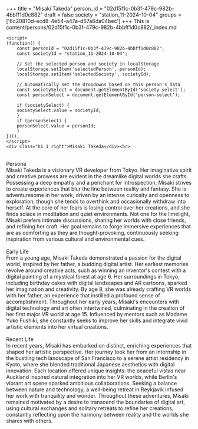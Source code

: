 +++
title = "Misaki Takeda"
person_id = "02d15f1c-0b3f-479c-982b-4bbff1d0c882"
draft = false
society = "station_11-2024-10-04"
groups = ['6c20810d-ecd8-4e54-a47a-d67a6da04bec']
+++
This is content/persons/02d15f1c-0b3f-479c-982b-4bbff1d0c882/_index.md


    <script>
    (function() {
        const personId = "02d15f1c-0b3f-479c-982b-4bbff1d0c882";
        const societyId = "station_11-2024-10-04";

        // Set the selected person and society in localStorage
        localStorage.setItem('selectedPerson', personId);
        localStorage.setItem('selectedSociety', societyId);

        // Automatically set the dropdowns based on this person's data
        const societySelect = document.getElementById('society-select');
        const personSelect = document.getElementById('person-select');

        if (societySelect) {
        societySelect.value = societyId;
        }
        if (personSelect) {
        personSelect.value = personId;
        }
    })();
    </script>
    <div class="h1_1_right">Misaki Takeda</div><br>
<br>
<div class="h2">Persona</div><div class="plain">Misaki Takeda is a visionary VR developer from Tokyo. Her imaginative spirit and creative prowess are evident in the dreamlike digital worlds she crafts. Possessing a deep empathy and a penchant for introspection, Misaki strives to create experiences that blur the line between reality and fantasy. She is adventuresome in her work, driven by an intense curiosity and openness to exploration, though she tends to overthink and occasionally withdraw into herself. At the core of her fears is losing control over her creations, and she finds solace in meditation and quiet environments. Not one for the limelight, Misaki prefers intimate discussions, sharing her worlds with close friends, and refining her craft. Her goal remains to forge immersive experiences that are as comforting as they are thought-provoking, continuously seeking inspiration from various cultural and environmental cues.</div><br>
<div class="h2">Early Life</div><div class="plain">From a young age, Misaki Takeda demonstrated a passion for the digital world, inspired by her father, a budding digital artist. Her earliest memories revolve around creative acts, such as winning an inventor's contest with a digital painting of a mystical forest at age 6. Her surroundings in Tokyo, including birthday cakes with digital landscapes and AR cartoons, sparked her imagination and creativity. By age 8, she was already crafting VR worlds with her father, an experience that instilled a profound sense of accomplishment. Throughout her early years, Misaki's encounters with digital technology and art often intertwined, culminating in the creation of her first major VR world at age 15. Influenced by mentors such as Madame Yuko Fushiki, she constantly seeks to improve her skills and integrate vivid artistic elements into her virtual creations.</div><br>
<div class="h2">Recent Life</div><div class="plain">In recent years, Misaki has embarked on distinct, enriching experiences that shaped her artistic perspective. Her journey took her from an internship in the bustling tech landscape of San Francisco to a serene artist residency in Kyoto, where she blended traditional Japanese aesthetics with digital innovation. Each location offered unique insights: the peaceful vistas near Auckland inspired natural integration into her VR worlds, while Berlin's vibrant art scene sparked ambitious collaborations. Seeking a balance between nature and technology, a well-being retreat in Reykjavik infused her work with tranquility and wonder. Throughout these adventures, Misaki remained motivated by a desire to transcend the boundaries of digital art, using cultural exchanges and solitary retreats to refine her creations, constantly reflecting upon the harmony between reality and the worlds she shares with others.</div><br>
